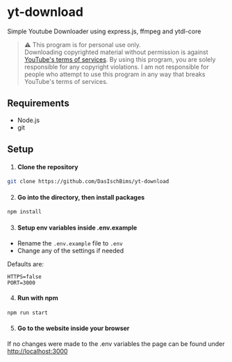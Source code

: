 # yt-download

Simple Youtube Downloader using express.js, ffmpeg and ytdl-core

> :warning: This program is for personal use only.  
> Downloading copyrighted material without permission is against [YouTube's terms of services](https://www.youtube.com/static?template=terms).
> By using this program, you are solely responsible for any copyright violations.
> I am not responsible for people who attempt to use this program in any way that breaks YouTube's terms of services.


## Requirements
- Node.js
- git

## Setup

1. #### Clone the repository

```bash
git clone https://github.com/DasIschBims/yt-download
```

2. #### Go into the directory, then install packages

```bash
npm install
```

3. #### Setup env variables inside .env.example

- Rename the ``.env.example`` file to ``.env``
- Change any of the settings if needed

Defaults are:
```
HTTPS=false
PORT=3000
```

4. #### Run with npm

```bash
npm run start
```

5. #### Go to the website inside your browser

If no changes were made to the .env variables the page can be found under [http://localhost:3000](http://localhost:3000)
